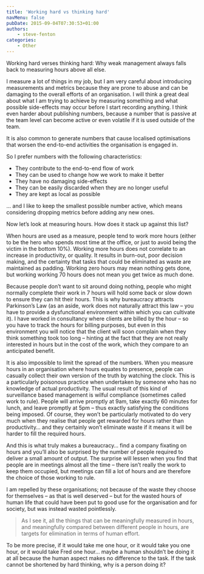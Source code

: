 ```yaml
---
title: 'Working hard vs thinking hard'
navMenu: false
pubDate: 2015-09-04T07:30:53+01:00
authors:
    - steve-fenton
categories:
    - Other
---
```


Working hard verses thinking hard: Why weak management always falls back to measuring hours above all else.

I measure a lot of things in my job, but I am very careful about introducing measurements and metrics because they are prone to abuse and can be damaging to the overall efforts of an organisation. I will think a great deal about what I am trying to achieve by measuring something and what possible side-effects may occur before I start recording anything. I think even harder about publishing numbers, because a number that is passive at the team level can become active or even volatile if it is used outside of the team.

It is also common to generate numbers that cause localised optimisations that worsen the end-to-end activities the organisation is engaged in.

So I prefer numbers with the following characteristics:

- They contribute to the end-to-end flow of work
- They can be used to change how we work to make it better
- They have no damaging side-effects
- They can be easily discarded when they are no longer useful
- They are kept as local as possible

… and I like to keep the smallest possible number active, which means considering dropping metrics before adding any new ones.

Now let’s look at measuring hours. How does it stack up against this list?

When hours are used as a measure, people tend to work more hours (either to be the hero who spends most time at the office, or just to avoid being the victim in the bottom 10%). Working more hours does not correlate to an increase in productivity, or quality. It results in burn-out, poor decision making, and the certainty that tasks that could be eliminated as waste are maintained as padding. Working zero hours may mean nothing gets done, but working working 70 hours does not mean you get twice as much done.

Because people don’t want to sit around doing nothing, people who might normally complete their work in 7 hours will hold some back or slow down to ensure they can hit their hours. This is why bureaucracy attracts Parkinson’s Law (as an aside, work does not naturally attract this law – you have to provide a dysfunctional environment within which you can cultivate it). I have worked in consultancy where clients are billed by the hour – so you have to track the hours for billing purposes, but even in this environment you will notice that the client will soon complain when they think something took too long – hinting at the fact that they are not really interested in hours but in the cost of the work, which they compare to an anticipated benefit.

It is also impossible to limit the spread of the numbers. When you measure hours in an organisation where hours equates to presence, people can casually collect their own version of the truth by watching the clock. This is a particularly poisonous practice when undertaken by someone who has no knowledge of actual productivity. The usual result of this kind of surveillance based management is wilful compliance (sometimes called work to rule). People will arrive promptly at 9am, take exactly 60 minutes for lunch, and leave promptly at 5pm – thus exactly satisfying the conditions being imposed. Of course, they won’t be particularly motivated to do very much when they realise that people get rewarded for hours rather than productivity… and they certainly won’t eliminate waste if it means it will be harder to fill the required hours.

And this is what truly makes a bureaucracy… find a company fixating on hours and you’ll also be surprised by the number of people required to deliver a small amount of output. The surprise will lessen when you find that people are in meetings almost all the time – there isn’t really the work to keep them occupied, but meetings can fill a lot of hours and are therefore the choice of those working to rule.

I am repelled by these organisations; not because of the waste they choose for themselves – as that is well deserved – but for the wasted hours of human life that could have been put to good use for the organisation and for society, but was instead wasted pointlessly.

> As I see it, all the things that can be meaningfully measured in hours, and meaningfully compared between different people in hours, are targets for elimination in terms of human effort.

To be more precise, if it would take me one hour, or it would take you one hour, or it would take Fred one hour… maybe a human shouldn’t be doing it at all because the human aspect makes no difference to the task. If the task cannot be shortened by hard thinking, why is a person doing it?